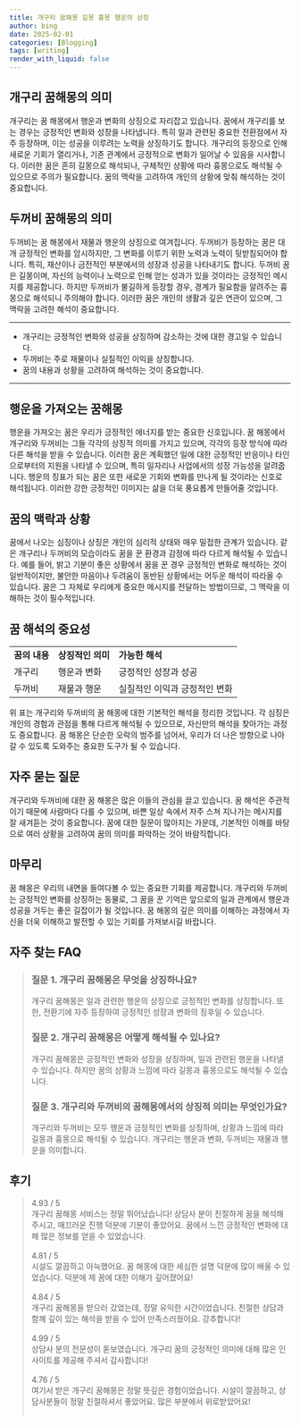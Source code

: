 ```yaml
---
title: 개구리 꿈해몽 길몽 흉몽 행운의 상징
author: bing
date: 2025-02-01
categories: [Blogging]
tags: [writing]
render_with_liquid: false
---
```



<h2 id='개구리 꿈해몽의 의미'>개구리 꿈해몽의 의미</h2>

<p>개구리는 꿈 해몽에서 행운과 변화의 상징으로 자리잡고 있습니다. 꿈에서 개구리를 보는 경우는 긍정적인 변화와 성장을 나타냅니다. 특히 일과 관련된 중요한 전환점에서 자주 등장하며, 이는 성공을 이루려는 노력을 상징하기도 합니다. 개구리의 등장으로 인해 새로운 기회가 열리거나, 기존 관계에서 긍정적으로 변화가 일어날 수 있음을 시사합니다. 이러한 꿈은 흔히 길몽으로 해석되나, 구체적인 상황에 따라 흉몽으로도 해석될 수 있으므로 주의가 필요합니다. 꿈의 맥락을 고려하여 개인의 상황에 맞춰 해석하는 것이 중요합니다.</p>

<h2 id='두꺼비 꿈해몽의 의미'>두꺼비 꿈해몽의 의미</h2>

<p>두꺼비는 꿈 해몽에서 재물과 행운의 상징으로 여겨집니다. 두꺼비가 등장하는 꿈은 대개 긍정적인 변화를 암시하지만, 그 변화를 이루기 위한 노력과 노력이 뒷받침되어야 합니다. 특히, 재산이나 금전적인 부분에서의 성장과 성공을 나타내기도 합니다. 두꺼비 꿈은 길몽이며, 자신의 능력이나 노력으로 인해 얻는 성과가 있을 것이라는 긍정적인 메시지를 제공합니다. 하지만 두꺼비가 불길하게 등장할 경우, 경계가 필요함을 알려주는 흉몽으로 해석되니 주의해야 합니다. 이러한 꿈은 개인의 생활과 깊은 연관이 있으며, 그 맥락을 고려한 해석이 중요합니다.</p>

<hr />

<ul>
    <li>개구리는 긍정적인 변화와 성공을 상징하며 감소하는 것에 대한 경고일 수 있습니다.</li>
    <li>두꺼비는 주로 재물이나 실질적인 이익을 상징합니다.</li>
    <li>꿈의 내용과 상황을 고려하여 해석하는 것이 중요합니다.</li>
</ul>

<hr />

<h2 id='행운을 가져오는 꿈해몽'>행운을 가져오는 꿈해몽</h2>

<p>행운을 가져오는 꿈은 우리가 긍정적인 에너지를 받는 중요한 신호입니다. 꿈 해몽에서 개구리와 두꺼비는 그들 각각의 상징적 의미를 가지고 있으며, 각각의 등장 방식에 따라 다른 해석을 받을 수 있습니다. 이러한 꿈은 계획했던 일에 대한 긍정적인 반응이나 타인으로부터의 지원을 나타낼 수 있으며, 특히 일자리나 사업에서의 성장 가능성을 알려줍니다. 행운의 징표가 되는 꿈은 또한 새로운 기회와 변화를 만나게 될 것이라는 신호로 해석됩니다. 이러한 강한 긍정적인 이미지는 삶을 더욱 풍요롭게 만들어줄 것입니다.</p>

<h2 id='꿈의 맥락과 상황'>꿈의 맥락과 상황</h2>

<p>꿈에서 나오는 심징이나 상징은 개인의 심리적 상태와 매우 밀접한 관계가 있습니다. 같은 개구리나 두꺼비의 모습이라도 꿈을 꾼 환경과 감정에 따라 다르게 해석될 수 있습니다. 예를 들어, 밝고 기분이 좋은 상황에서 꿈을 꾼 경우 긍정적인 변화로 해석하는 것이 일반적이지만, 불안한 마음이나 두려움이 동반된 상황에서는 어두운 해석이 따라올 수 있습니다. 꿈은 그 자체로 우리에게 중요한 메시지를 전달하는 방법이므로, 그 맥락을 이해하는 것이 필수적입니다.</p>

<h2 id='꿈 해석의 중요성'>꿈 해석의 중요성</h2>

<table>
    <tr>
        <td><b>꿈의 내용</b></td>
        <td><b>상징적인 의미</b></td>
        <td><b>가능한 해석</b></td>
    </tr>
    <tr>
        <td>개구리</td>
        <td>행운과 변화</td>
        <td>긍정적인 성장과 성공</td>
    </tr>
    <tr>
        <td>두꺼비</td>
        <td>재물과 행운</td>
        <td>실질적인 이익과 긍정적인 변화</td>
    </tr>
</table>

<p>위 표는 개구리와 두꺼비의 꿈 해몽에 대한 기본적인 해석을 정리한 것입니다. 각 심징은 개인의 경험과 관점을 통해 다르게 해석될 수 있으므로, 자신만의 해석을 찾아가는 과정도 중요합니다. 꿈 해몽은 단순한 오락의 범주를 넘어서, 우리가 더 나은 방향으로 나아갈 수 있도록 도와주는 중요한 도구가 될 수 있습니다.</p>

<h2 id='자주 묻는 질문'>자주 묻는 질문</h2>

<p>개구리와 두꺼비에 대한 꿈 해몽은 많은 이들의 관심을 끌고 있습니다. 꿈 해석은 주관적이기 때문에 사람마다 다를 수 있으며, 바쁜 일상 속에서 자주 스쳐 지나가는 메시지를 잘 새겨듣는 것이 중요합니다. 꿈에 대한 질문이 많아지는 가운데, 기본적인 이해를 바탕으로 여러 상황을 고려하여 꿈의 의미를 파악하는 것이 바람직합니다.</p>

<h2 id='마무리'>마무리</h2>

<p>꿈 해몽은 우리의 내면을 들여다볼 수 있는 중요한 기회를 제공합니다. 개구리와 두꺼비는 긍정적인 변화를 상징하는 동물로, 그 꿈을 꾼 기억은 앞으로의 일과 관계에서 행운과 성공을 거두는 좋은 길잡이가 될 것입니다. 꿈 해몽의 깊은 의미를 이해하는 과정에서 자신을 더욱 이해하고 발전할 수 있는 기회를 가져보시길 바랍니다.</p>


<h2 id='자주_찾는_FAQ'>자주 찾는 FAQ</h2>
<div itemscope="" itemtype="https://schema.org/FAQPage"> 
<blockquote> 
<div itemscope="" itemprop="mainEntity" itemtype="https://schema.org/Question"> 
<h3 itemprop="name">질문 1. 개구리 꿈해몽은 무엇을 상징하나요?</h3> 
<div itemscope="" itemprop="acceptedAnswer" itemtype="https://schema.org/Answer"> 
<span itemprop="text"> 
<p>개구리 꿈해몽은 일과 관련한 행운의 상징으로 긍정적인 변화를 상징합니다. 또한, 전환기에 자주 등장하여 긍정적인 성장과 변화의 징후일 수 있습니다.</p> 
</span> 
</div> 
</div> 
<div itemscope="" itemprop="mainEntity" itemtype="https://schema.org/Question"> 
<h3 itemprop="name">질문 2. 개구리 꿈해몽은 어떻게 해석될 수 있나요?</h3> 
<div itemscope="" itemprop="acceptedAnswer" itemtype="https://schema.org/Answer"> 
<span itemprop="text"> 
<p>개구리 꿈해몽은 긍정적인 변화와 성장을 상징하며, 일과 관련된 행운을 나타낼 수 있습니다. 하지만 꿈의 상황과 느낌에 따라 길몽과 흉몽으로도 해석될 수 있습니다.</p> 
</span> 
</div> 
</div> 
<div itemscope="" itemprop="mainEntity" itemtype="https://schema.org/Question"> 
<h3 itemprop="name">질문 3. 개구리와 두꺼비의 꿈해몽에서의 상징적 의미는 무엇인가요?</h3> 
<div itemscope="" itemprop="acceptedAnswer" itemtype="https://schema.org/Answer"> 
<span itemprop="text"> 
<p>개구리와 두꺼비는 모두 행운과 긍정적인 변화를 상징하며, 상황과 느낌에 따라 길몽과 흉몽으로 해석될 수 있습니다. 개구리는 행운과 변화, 두꺼비는 재물과 행운을 의미합니다.</p> 
</span> 
</div> 
</div> 
</blockquote> 
</div>
<h2 id='후기'>후기</h2>
<div itemscope itemtype="https://schema.org/Product">
  <blockquote>
  <div itemprop="review" itemscope itemtype="https://schema.org/Review">
      <div itemprop="reviewRating" itemscope itemtype="https://schema.org/Rating"> <span itemprop="ratingValue">4.93</span> / <span itemprop="bestRating">5</span> </div>
      <span itemprop="reviewBody">개구리 꿈해몽 서비스는 정말 뛰어났습니다! 상담사 분이 친절하게 꿈을 해석해주시고, 매끄러운 진행 덕분에 기분이 좋았어요. 꿈에서 느낀 긍정적인 변화에 대해 많은 정보를 얻을 수 있었습니다.</span>
  </div>
  <br>
  <div itemprop="review" itemscope itemtype="https://schema.org/Review">
      <div itemprop="reviewRating" itemscope itemtype="https://schema.org/Rating"> <span itemprop="ratingValue">4.81</span> / <span itemprop="bestRating">5</span> </div>
      <span itemprop="reviewBody">시설도 깔끔하고 아늑했어요. 꿈 해몽에 대한 세심한 설명 덕분에 많이 배울 수 있었습니다. 덕분에 제 꿈에 대한 이해가 깊어졌어요!</span>
  </div>
  <br>
  <div itemprop="review" itemscope itemtype="https://schema.org/Review">
      <div itemprop="reviewRating" itemscope itemtype="https://schema.org/Rating"> <span itemprop="ratingValue">4.84</span> / <span itemprop="bestRating">5</span> </div>
      <span itemprop="reviewBody">개구리 꿈해몽을 받으러 갔었는데, 정말 유익한 시간이었습니다. 친절한 상담과 함께 깊이 있는 해석을 받을 수 있어 만족스러웠어요. 강추합니다!</span>
  </div>
  <br>
  <div itemprop="review" itemscope itemtype="https://schema.org/Review">
      <div itemprop="reviewRating" itemscope itemtype="https://schema.org/Rating"> <span itemprop="ratingValue">4.99</span> / <span itemprop="bestRating">5</span> </div>
      <span itemprop="reviewBody">상담사 분의 전문성이 돋보였습니다. 개구리 꿈의 긍정적인 의미에 대해 많은 인사이트를 제공해 주셔서 감사합니다!</span>
  </div>
  <br>
  <div itemprop="review" itemscope itemtype="https://schema.org/Review">
      <div itemprop="reviewRating" itemscope itemtype="https://schema.org/Rating"> <span itemprop="ratingValue">4.76</span> / <span itemprop="bestRating">5</span> </div>
      <span itemprop="reviewBody">여기서 받은 개구리 꿈해몽은 정말 뜻깊은 경험이었습니다. 시설이 깔끔하고, 상담사분들이 정말 친절하셔서 좋았어요. 많은 부분에서 위로받았어요!</span>
  </div>
  <br>
  </blockquote>
</div>
